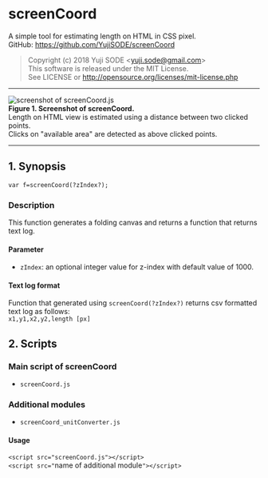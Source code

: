 # screenCoord
A simple tool for estimating length on HTML in CSS pixel.  
GitHub: https://github.com/YujiSODE/screenCoord  
>Copyright (c) 2018 Yuji SODE \<yuji.sode@gmail.com\>  
>This software is released under the MIT License.  
>See LICENSE or http://opensource.org/licenses/mit-license.php
______
![screenshot of screenCoord.js](https://user-images.githubusercontent.com/19919184/47915340-e3787700-dee5-11e8-8656-26377b5c2a89.png)  
**Figure 1. Screenshot of screenCoord.**  
Length on HTML view is estimated using a distance between two clicked points.  
Clicks on "available area" are detected as above clicked points.
______
## 1. Synopsis
`var f=screenCoord(?zIndex?);`

### Description
This function generates a folding canvas and returns a function that returns text log.

#### Parameter
- `zIndex`: an optional integer value for z-index with default value of 1000.

#### Text log format
Function that generated using `screenCoord(?zIndex?)` returns csv formatted text log as follows:  
`x1,y1,x2,y2,length [px]`

## 2. Scripts
### Main script of screenCoord
- `screenCoord.js`

### Additional modules
- `screenCoord_unitConverter.js`

#### Usage
`<script src="screenCoord.js"></script>`  
`<script src="`name of additional module`"></script>`
